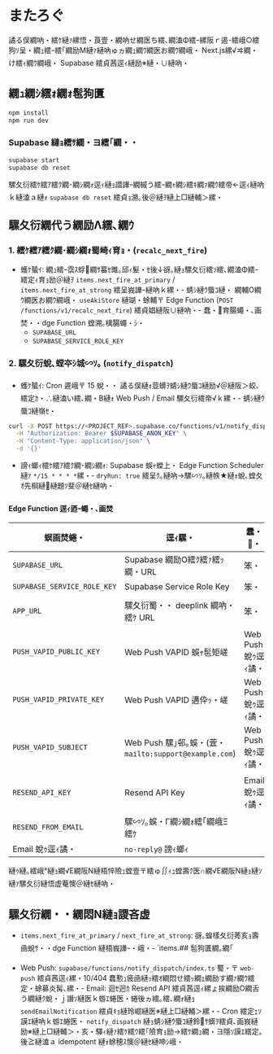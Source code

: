 ﻿# またろぐ

譎る俣繝吶・繧ｹ縺ｧ縲悟・莨壹・繝吶せ繝医ち繧､繝溘Φ繧ｰ縲阪ｒ遏･繧峨○繧狗ｿ呈・繝ｭ繧ｰ繧｢繝励Μ縺ｧ縺吶ゅヵ繝ｭ繝ｳ繝医お繝ｳ繝峨・ Next.js縲√ヰ繝・け繧ｨ繝ｳ繝峨・ Supabase 繧貞茜逕ｨ縺励※縺・∪縺吶・
## 繝ｭ繝ｼ繧ｫ繝ｫ髢狗匱

```bash
npm install
npm run dev
```

### Supabase 縺ｮ繧ｻ繝・ヨ繧｢繝・・

```bash
supabase start
supabase db reset
```

騾夂衍繧ｹ繧ｱ繧ｸ繝･繝ｼ繝ｫ逕ｨ縺ｮ譛譁ｰ繝槭う繧ｰ繝ｬ繝ｼ繧ｷ繝ｧ繝ｳ繧帝←逕ｨ縺吶ｋ縺溘ａ縺ｫ `supabase db reset` 繧貞ｮ溯｡後＠縺ｦ縺上□縺輔＞縲・
## 騾夂衍繝代う繝励Λ繧､繝ｳ

### 1. 繧ｹ繧ｱ繧ｸ繝･繝ｼ繝ｫ蜀崎ｨ育ｮ・(`recalc_next_fire`)

- 蠖ｹ蜑ｲ: 繝ｭ繧ｰ霑ｽ蜉繝ｻ蟇ｾ雎｡邱ｨ髮・ｾ後↓谺｡縺ｮ騾夂衍繧ｿ繧､繝溘Φ繧ｰ繧定ｨ育ｮ励＠縺ｦ `items.next_fire_at_primary` / `items.next_fire_at_strong` 繧呈峩譁ｰ縺吶ｋ縲・- 蜻ｼ縺ｳ蜃ｺ縺・ 繝輔Ο繝ｳ繝医お繝ｳ繝峨・ `useAkiStore` 縺瑚・蜍輔〒 Edge Function (`POST /functions/v1/recalc_next_fire`) 繧貞娼縺阪∪縺吶・- 蠢・育腸蠅・､画焚・・dge Function 螳溯｡檎腸蠅・ｼ・
  - `SUPABASE_URL`
  - `SUPABASE_SERVICE_ROLE_KEY`

### 2. 騾夂衍蛻､螳夲ｼ城∽ｿ｡ (`notify_dispatch`)

- 蠖ｹ蜑ｲ: Cron 遲峨〒 15 蛻・・ 譎る俣縺ｫ荳蠎ｦ蜻ｼ縺ｳ蜃ｺ縺励√＠縺阪＞蛟､繧定ｶ・∴縺溘い繧､繝・Β縺ｫ Web Push / Email 騾夂衍繧帝√ｋ縲・- 蜻ｼ縺ｳ蜃ｺ縺嶺ｾ・

```bash
curl -X POST https://<PROJECT_REF>.supabase.co/functions/v1/notify_dispatch \
  -H "Authorization: Bearer $SUPABASE_ANON_KEY" \
  -H "Content-Type: application/json" \
  -d '{}'
```

- 謗ｨ螂ｨ繧ｹ繧ｱ繧ｸ繝･繝ｼ繝ｫ: Supabase 蜈ｬ蠑上・ Edge Function Scheduler 縺ｧ `*/15 * * * *`縲・- `dryRun: true` 繧呈ｸ｡縺吶→騾∽ｿ｡縺帙★縺ｫ蛻､螳夂ｵ先棡縺縺題ｿ斐＠縺ｾ縺吶・
#### Edge Function 逕ｨ迺ｰ蠅・､画焚

| 螟画焚蜷・| 逕ｨ騾・| 蠢・・| 蛯呵・|
| --- | --- | --- | --- |
| `SUPABASE_URL` | Supabase 繝励Ο繧ｸ繧ｧ繧ｯ繝・URL | 笨・| Service Role 逕ｨ |
| `SUPABASE_SERVICE_ROLE_KEY` | Supabase Service Role Key | 笨・| |
| `APP_URL` | 騾夂衍蜀・・ deeplink 繝吶・繧ｹ URL | 笨・| 萓・ `https://app.またろぐ.jp` |
| `PUSH_VAPID_PUBLIC_KEY` | Web Push VAPID 蜈ｬ髢矩嵯 | Web Push 蛻ｩ逕ｨ譎・| |
| `PUSH_VAPID_PRIVATE_KEY` | Web Push VAPID 遘伜ｯ・嵯 | Web Push 蛻ｩ逕ｨ譎・| |
| `PUSH_VAPID_SUBJECT` | Web Push 騾｣邨｡蜈・(萓・ `mailto:support@example.com`) | Web Push 蛻ｩ逕ｨ譎・| |
| `RESEND_API_KEY` | Resend API Key | Email 蛻ｩ逕ｨ譎・| 莉悶・繝ｭ繝舌う繝縺ｸ蟾ｮ縺玲崛縺亥庄 |
| `RESEND_FROM_EMAIL` | 騾∽ｿ｡蜈・Γ繝ｼ繝ｫ繧｢繝峨Ξ繧ｹ |
 Email 蛻ｩ逕ｨ譎・| `no-reply@` 謗ｨ螂ｨ |

縺ｩ縺｡繧峨°縺ｮ繝√Ε繝阪Ν縺梧悴險ｭ螳壹〒繧ゅ∬ｨｭ螳壽ｸ医∩繝√Ε繝阪Ν縺ｮ縺ｿ縺ｧ騾夂衍縺悟虚菴懊＠縺ｾ縺吶・
## 騾夂衍繝・・繝悶Ν縺ｮ謖吝虚

- `items.next_fire_at_primary` / `next_fire_at_strong`: 谺｡蝗樣夂衍莠亥ｮ壽凾蛻ｻ・・dge Function 縺梧峩譁ｰ・峨・- `items.## 髢狗匱繝｡繝｢

- Web Push: `supabase/functions/notify_dispatch/index.ts` 蜀・〒 `web-push` 繧貞茜逕ｨ縲・10/404 蠢懃ｭ疲凾縺ｯ繧ｵ繝悶せ繧ｯ繝ｪ繝励す繝ｧ繝ｳ繧定・蜍募炎髯､縲・- Email: 迴ｾ迥ｶ Resend API 繧貞茜逕ｨ縲ょ挨繝励Ο繝舌う繝縺ｸ蛻・ｊ譖ｿ縺医ｋ蝣ｴ蜷医・蜷後ヵ繧｡繧､繝ｫ縺ｮ `sendEmailNotification` 繧貞ｷｮ縺玲崛縺医※縺上□縺輔＞縲・- Cron 繧定ｪｿ謨ｴ縺吶ｋ蝣ｴ蜷医・ `notify_dispatch` 縺ｮ蜻ｼ縺ｳ蜃ｺ縺鈴ｻ蠎ｦ繧貞､画峩縺励※縺上□縺輔＞・亥・驛ｨ縺ｧ繧ｹ繧ｳ繧｢險育ｮ励→繧ｹ繝ｭ繝・ヨ隱ｿ謨ｴ繧定｡後≧縺溘ａ idempotent 縺ｫ蜍穂ｽ懊＠縺ｾ縺呻ｼ峨・
